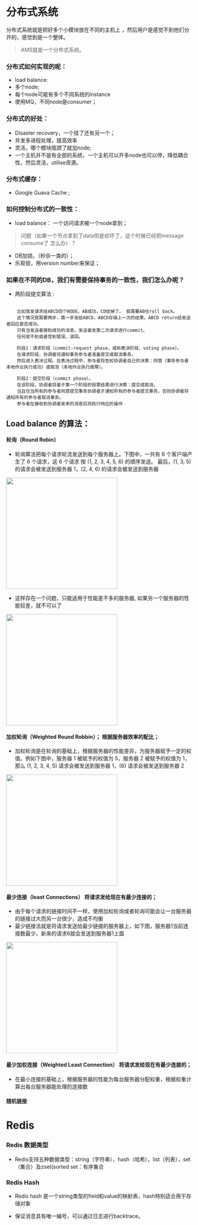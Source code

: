 # 分布式系统
分布式系统就是把好多个小模块放在不同的主机上 ，然后用户是感觉不到他们分开的，感觉到是一个整体。
> AMS就是一个分布式系统。

### 分布式如何实现的呢：

- load balance:
- 多个node;
- 每个node可能有多个不同系统的instance
- 使用MQ，不同node是consumer；



### 分布式的好处：
- Disaster recovery，一个挂了还有另一个； 
- 并发多进程处理，提高效率 
- 灵活，哪个模块瓶颈了就加node;
- 一个主机并不是有全部的系统，一个主机可以开多node也可以停，降低耦合性，然后灵活，utilise资源。


### 分布式缓存： 
- Google Guava Cache ;

### 如何控制分布式的一致性：
- load balance： 一个访问请求被一个node拿到；

> 问题（如果一个节点拿到了data但是却坏了，这个时候已经把message consume了 怎么办）？

- DB加锁。（秒杀一类的）；
- 乐观锁，用version number来保证；  


### 如果在不同的DB，我们有需要保持事务的一致性，我们怎么办呢？ 
- 两阶段提交算法 :

```	

	比如我发请求给ABCD四个NODE。AB成功，CD挂掉了。 我需要AB也roll back。
	这个情况我需要两步，第一步发给ABCD，ABCD存储上一次的结果。ABCD return给发送者回应是否成功。
	只有当发送者接到成功的消息，发送者发第二次请求进行commit。 
	任何收不到或者受到错误，滚回。
	
	阶段1：请求阶段（commit-request phase，或称表决阶段，voting phase）。
	在请求阶段，协调者将通知事务参与者准备提交或取消事务，
	然后进入表决过程。在表决过程中，参与者将告知协调者自己的决策：同意（事务参与者本地作业执行成功）或取消（本地作业执行故障）。
	
	阶段2：提交阶段（commit phase）。
	在该阶段，协调者将基于第一个阶段的投票结果进行决策：提交或取消。
	当且仅当所有的参与者同意提交事务协调者才通知所有的参与者提交事务，否则协调者将通知所有的参与者取消事务。
	参与者在接收到协调者发来的消息后将执行响应的操作

```

## Load balance 的算法：

#### 轮询（Round Robin）
- 轮询算法把每个请求轮流发送到每个服务器上。下图中，一共有 6 个客户端产生了 6 个请求，这 6 个请求  按 (1, 2, 3, 4, 5, 6) 的顺序发送。 最后，(1, 3, 5) 的请求会被发送到服务器 1，(2, 4, 6) 的请求会被发送到服务器 


<img src="https://raw.githubusercontent.com/zeyao/TechNotes/master/Document/roundRobin.jpg" style="height:300px" />

- 这样存在一个问题，只能适用于性能差不多的服务器, 如果另一个服务器的性能较差，就不可以了

<img src="https://raw.githubusercontent.com/zeyao/TechNotes/master/Document/badRoundRobin.jpg" style="height:300px" />

#### 加权轮询（Weighted Round Robbin）； 根据服务器效率的配比；

- 加权轮询是在轮询的基础上，根据服务器的性能差异，为服务器赋予一定的权值。例如下图中，服务器 1 被赋予的权值为 5，服务器 2 被赋予的权值为 1，那么 (1, 2, 3, 4, 5) 请求会被发送到服务器 1，(6) 请求会被发送到服务器 2

<img src="https://raw.githubusercontent.com/zeyao/TechNotes/master/Document/加权轮询.jpg" style="height:300px" />


#### 最少连接（least Connections） 将请求发给现在有最少连接的；
- 由于每个请求的链接时间不一样，使用加权轮询或者轮询可能会让一台服务器的链接过大而另一台很少，造成不均衡
- 最少链接法就是将请求发送给最少链接的服务器上，如下图，服务器1当前连接数最少，新来的请求6就会发送到服务器1上面

<img src="https://raw.githubusercontent.com/zeyao/TechNotes/master/Document/最小链接.jpg" style="height:300px" />



#### 最少加权连接（Weighted Least Connection） 将请求发给现在有最少连接的；

- 在最小连接的基础上，根据服务器的性能为每台服务器分配权重，根据权重计算出每台服务器能处理的连接数

#### 随机链接






# Redis

### Redis 数据类型

- Redis支持五种数据类型：string（字符串），hash（哈希），list（列表），set（集合）及zset(sorted set：有序集合 

### Redis Hash

- Redis hash 是一个string类型的field和value的映射表，hash特别适合用于存储对象







- 保证消息具有唯一编号，可以通过日志进行backtrace。
